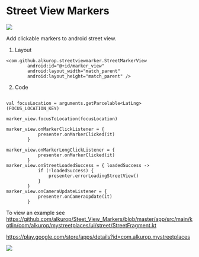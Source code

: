 # Street View Markers
[![](https://jitpack.io/v/alkurop/Steet_View_Markers.svg)](https://jitpack.io/#alkurop/Steet_View_Markers)


Add clickable markers to android street view.


1. Layout

    
``` 
<com.github.alkurop.streetviewmarker.StreetMarkerView
        android:id="@+id/marker_view"
        android:layout_width="match_parent"
        android:layout_height="match_parent" />
```
2. Code

```

val focusLocation = arguments.getParcelable<LatLng>(FOCUS_LOCATION_KEY)

marker_view.focusToLocation(focusLocation)

marker_view.onMarkerClickListener = {
            presenter.onMarkerClicked(it)
        }

marker_view.onMarkerLongClickListener = {
            presenter.onMarkerClicked(it)
        }
marker_view.onStreetLoadedSuccess = { loadedSuccess ->
            if (!loadedSuccess) {
                presenter.errorLoadingStreetView()
            }
        }
marker_view.onCameraUpdateListener = {
            presenter.onCameraUpdate(it)
        }

```



To view an example see 
https://github.com/alkurop/Steet_View_Markers/blob/master/app/src/main/kotlin/com/alkurop/mystreetplaces/ui/street/StreetFragment.kt

https://play.google.com/store/apps/details?id=com.alkurop.mystreetplaces

![](https://github.com/alkurop/gif-repo/raw/master/demo.gif)
